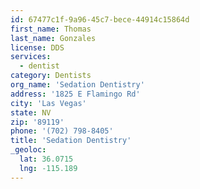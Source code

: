 ```yaml
---
id: 67477c1f-9a96-45c7-bece-44914c15864d
first_name: Thomas
last_name: Gonzales
license: DDS
services:
  - dentist
category: Dentists
org_name: 'Sedation Dentistry'
address: '1825 E Flamingo Rd'
city: 'Las Vegas'
state: NV
zip: '89119'
phone: '(702) 798-8405'
title: 'Sedation Dentistry'
_geoloc:
  lat: 36.0715
  lng: -115.189
---
```

